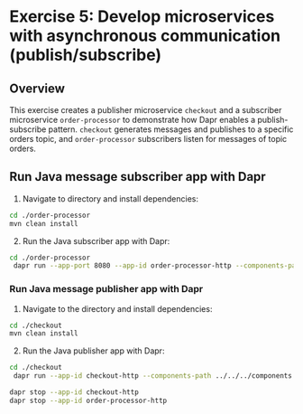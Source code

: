 # Exercise 5: Develop microservices with asynchronous communication (publish/subscribe)

## Overview

This exercise creates a publisher microservice `checkout` and a subscriber microservice `order-processor` to demonstrate how Dapr enables a publish-subscribe pattern. `checkout` generates messages and publishes to a specific orders topic, and `order-processor` subscribers listen for messages of topic orders.

## Run Java message subscriber app with Dapr

1. Navigate to directory and install dependencies:
<!-- STEP
name: Install Java dependencies
-->

```bash
cd ./order-processor
mvn clean install
```
<!-- END_STEP -->

2. Run the Java subscriber app with Dapr:
<!-- STEP
name: Run Java publisher
expected_stdout_lines:
  - 'Subscriber received: 2'
  - "Exited App successfully"
expected_stderr_lines:
working_dir: ./order-processor
output_match_mode: substring
background: true
sleep: 10
-->
```bash
cd ./order-processor
 dapr run --app-port 8080 --app-id order-processor-http --components-path ../../../components -- java -jar target/OrderProcessingService-0.0.1-SNAPSHOT.jar
```
<!-- END_STEP -->
### Run Java message publisher app with Dapr

1. Navigate to the directory and install dependencies:

<!-- STEP
name: Install Java dependencies
-->

```bash
cd ./checkout
mvn clean install
```
<!-- END_STEP -->

2. Run the Java publisher app with Dapr:
<!-- STEP
name: Run Java publisher
expected_stdout_lines:
  - 'Published data: 1'
  - 'Published data: 2'
  - "Exited App successfully"
expected_stderr_lines:
working_dir: ./checkout
output_match_mode: substring
background: true
sleep: 10
-->

```bash
cd ./checkout
 dapr run --app-id checkout-http --components-path ../../../components -- java -jar target/CheckoutService-0.0.1-SNAPSHOT.jar
```
<!-- END_STEP -->

```bash
dapr stop --app-id checkout-http
dapr stop --app-id order-processor-http
```
